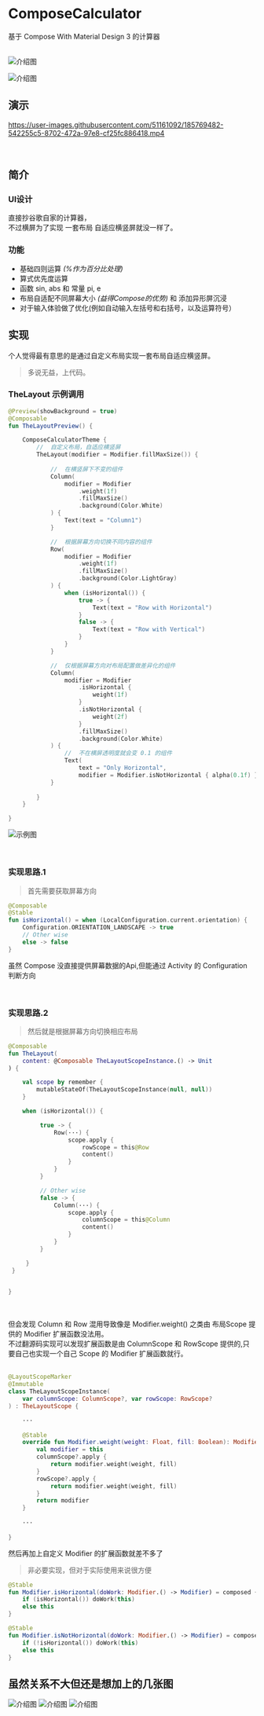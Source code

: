 # ComposeCalculator
基于 Compose With  Material Design 3 的计算器
<br>
<br>

![介绍图](https://ghproxy.com/https://github.com/kineks0-0/ComposeCalculator/blob/master/dosc/2022-08-17%20(11).webp?raw=true)

![介绍图](https://ghproxy.com/https://github.com/kineks0-0/ComposeCalculator/blob/master/dosc/2022-08-17%20(7).webp?raw=true)

## 演示

https://user-images.githubusercontent.com/51161092/185769482-542255c5-8702-472a-97e8-cf25fc886418.mp4



<br>

## 简介

### UI设计
直接抄谷歌自家的计算器，    
不过横屏为了实现 一套布局 自适应横竖屏就没一样了。

### 功能
- 基础四则运算 *(%作为百分比处理)*
- 算式优先度运算
- 函数 sin, abs 和 常量 pi, e
- 布局自适配不同屏幕大小 *(益得Compose的优势)* 和 添加异形屏沉浸
- 对于输入体验做了优化(例如自动输入左括号和右括号，以及运算符号）

## 实现
个人觉得最有意思的是通过自定义布局实现一套布局自适应横竖屏。
> 多说无益，上代码。
### TheLayout 示例调用
```kotlin
@Preview(showBackground = true)
@Composable
fun TheLayoutPreview() {

    ComposeCalculatorTheme {
        //  自定义布局，自适应横竖屏
        TheLayout(modifier = Modifier.fillMaxSize()) {
            
            //  在横竖屏下不变的组件
            Column(
                modifier = Modifier
                    .weight(1f)
                    .fillMaxSize()
                    .background(Color.White)
            ) {
                Text(text = "Column1")
            }

            //  根据屏幕方向切换不同内容的组件
            Row(
                modifier = Modifier
                    .weight(1f)
                    .fillMaxSize()
                    .background(Color.LightGray)
            ) {
                when (isHorizontal()) {
                    true -> {
                        Text(text = "Row with Horizontal")
                    }
                    false -> {
                        Text(text = "Row with Vertical")
                    }
                }
            }

            //  仅根据屏幕方向对布局配置做差异化的组件
            Column(
                modifier = Modifier
                    .isHorizontal {
                        weight(1f)
                    }
                    .isNotHorizontal {
                        weight(2f)
                    }
                    .fillMaxSize()
                    .background(Color.White)
            ) {
                //  不在横屏透明度就会变 0.1 的组件
                Text(
                    text = "Only Horizontal",
                    modifier = Modifier.isNotHorizontal { alpha(0.1f) })
            }
            
        }
    }

}
```

![示例图](https://ghproxy.com/https://github.com/kineks0-0/ComposeCalculator/blob/master/dosc/TheLayoutCodeExample.webp?raw=true)

<br>

### 实现思路.1
> 首先需要获取屏幕方向
```kotlin
@Composable
@Stable
fun isHorizontal() = when (LocalConfiguration.current.orientation) {
    Configuration.ORIENTATION_LANDSCAPE -> true
    // Other wise
    else -> false
}
```
虽然 Compose 没直接提供屏幕数据的Api,但能通过 Activity 的 Configuration 判断方向

<br>

### 实现思路.2
> 然后就是根据屏幕方向切换相应布局


```kotlin
@Composable
fun TheLayout(
    content: @Composable TheLayoutScopeInstance.() -> Unit
) {

    val scope by remember {
        mutableStateOf(TheLayoutScopeInstance(null, null))
    }

    when (isHorizontal()) {

         true -> {
             Row(···) {
                 scope.apply {
                     rowScope = this@Row
                     content()
                 }
             }
         }

         // Other wise
         false -> {
             Column(···) {
                 scope.apply {
                     columnScope = this@Column
                     content()
                 }
             }
         }

     }
 }


}
```
<br>
<br>
但会发现 Column 和 Row 混用导致像是 Modifier.weight() 之类由 布局Scope 提供的 Modifier 扩展函数没法用。
<br>
不过翻源码实现可以发现扩展函数是由 ColumnScope 和 RowScope 提供的,只要自己也实现一个自己 Scope 的 Modifier 扩展函数就行。
<br>
<br>

```kotlin
@LayoutScopeMarker
@Immutable
class TheLayoutScopeInstance(
    var columnScope: ColumnScope?, var rowScope: RowScope?
) : TheLayoutScope {

    ···
    
    @Stable
    override fun Modifier.weight(weight: Float, fill: Boolean): Modifier {
        val modifier = this
        columnScope?.apply {
            return modifier.weight(weight, fill)
        }
        rowScope?.apply {
            return modifier.weight(weight, fill)
        }
        return modifier
    }
    
    ···
    
}
```

然后再加上自定义 Modifier 的扩展函数就差不多了

> 非必要实现，但对于实际使用来说很方便

```kotlin
@Stable
fun Modifier.isHorizontal(doWork: Modifier.() -> Modifier) = composed {
    if (isHorizontal()) doWork(this)
    else this
}

@Stable
fun Modifier.isNotHorizontal(doWork: Modifier.() -> Modifier) = composed {
    if (!isHorizontal()) doWork(this)
    else this
}
```

## 虽然关系不大但还是想加上的几张图

![介绍图](https://ghproxy.com/https://github.com/kineks0-0/ComposeCalculator/blob/master/dosc/2022-08-17.webp?raw=true)
![介绍图](https://ghproxy.com/https://github.com/kineks0-0/ComposeCalculator/blob/master/dosc/2022-08-17%20(8).webp?raw=true)
![介绍图](https://ghproxy.com/https://github.com/kineks0-0/ComposeCalculator/blob/master/dosc/2022-08-17%20(10).webp?raw=true)
